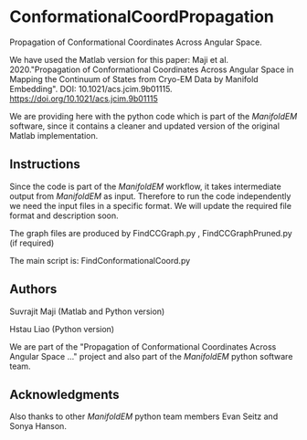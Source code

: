 # ConformationalCoordPropagation
Propagation of Conformational Coordinates Across Angular Space.

We have used the Matlab version for this paper:
Maji et al. 2020."Propagation of Conformational Coordinates Across Angular Space in Mapping the Continuum of States from Cryo-EM Data by Manifold Embedding". DOI: 10.1021/acs.jcim.9b01115.
https://doi.org/10.1021/acs.jcim.9b01115

We are providing here with the python code which is part of the *ManifoldEM* software, since it contains a cleaner and updated version of the original Matlab implementation.


## Instructions
Since the code is part of the *ManifoldEM* workflow, it takes intermediate output from *ManifoldEM* as input. 
Therefore to run the code independently we need the input files in a specific format. We will update the required file format and description soon.

The graph files are produced by 
FindCCGraph.py , FindCCGraphPruned.py (if required)

The main script is:
FindConformationalCoord.py

## Authors
Suvrajit Maji (Matlab and Python version)

Hstau Liao (Python version)

We are part of the "Propagation of Conformational Coordinates Across Angular Space ..." project and also part of the *ManifoldEM* python software team.

## Acknowledgments
Also thanks to other *ManifoldEM* python team members Evan Seitz and Sonya Hanson.




